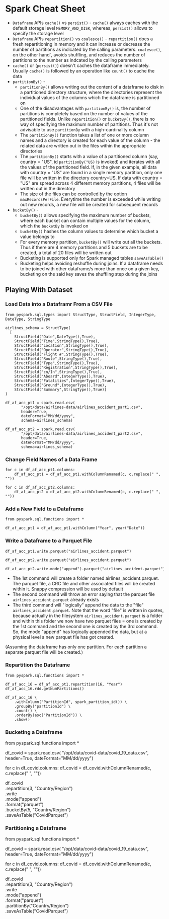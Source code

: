 # Spark Cheat Sheet

* `Dataframe` APIs `cache()` vs `persist()` - `cache()` always caches with the default storage level `MEMORY_AND_DISK`, whereas, `persist()` allows to specify the storage level 
* `Dataframe` APIs `repartition()` vs `coalesce()` - `repartition()` does a fresh repartitioning in memory and it can increase or decrease the number of partitions as indicated by the calling parameters. `coalesce()`, on the other hand`, avoids shuffling, and reduces the number of partitions to the number as indcated by the calling parameters
* `cache()` or (`persist()`) doesn't caches the dataframe immediately. Usually `cache()` is followed by an operation like `count()` to cache the data
* `partitionBy()` - 
  * `partitionBy()` allows writing out the content of a dataframe to disk in a partitioned directory structure, where the directories represent the individual values of the columns which the dataframe is partitioned on
  * One of the disadvantages with `partitionBy()` is, the number of partitions is completely based on the number of values of the partitioned fields. Unlike `repartition()` or `bucketBy()`, there is no way of specifying the maximum number of partitions. Thus it's not advisable to use `partitionBy` with a high-cardinality column
  * The `partitionBy()` function takes a list of one or more column names and a directory is created for each value of the column - the related data are written out in the files within the appropriate directories
  * The `partitionBy()` starts with a value of a partitioned column (say, country = "US", id `partitionBy("US)` is invoked) and iterates with all the values of the partitioned field. If, in the given example, all data with country = "US" are found in a single memory partition, only one file will be written in the directory country=US. If data with country = "US" are spread across 4 different memory partitions, 4 files will be written out in the directory
  * The size of the files can be controlled by the option `maxRecordsPerFile`. Everytime the number is exceeded while writing out new records, a new file will be created for subsequent records
* `bucketBy()` - 
  * `bucketBy()` allows specifying the maximum number of buckets, where each bucket can contain multiple values for the column, which the `bucketBy` is invoked on
  * `bucketBy()` hashes the column values to determine which bucket a value belongs to
  * For every memory partition, `bucketBy()` will write out all the buckets. Thus if there are 4 memory partitions and 5 buckets are to be created, a total of 20 files will be written out
  * Bucketing is supported only for Spark managed tables `saveAsTable()`
  * Bucketing helps avoiding reshuffle during joins. If a dataframe needs to be joined with other dataframe/s more than once on a given key, bucketing on the said key saves the shuffling step during the joins

## Playing With Dataset

### Load Data into a Dataframr From a CSV File

```
from pyspark.sql.types import StructType, StructField, IntegerType, DateType, StringType

airlines_schema = StructType(
  [
    StructField("Date",DateType(),True),
    StructField("Time",StringType(),True),
    StructField("Location",StringType(),True),
    StructField("Operator",StringType(),True),
    StructField("Flight #",StringType(),True),
    StructField("Route",StringType(),True),
    StructField("Type",StringType(),True),
    StructField("Registration",StringType(),True),
    StructField("cn/In",StringType(),True),
    StructField("Aboard",IntegerType(),True),
    StructField("Fatalities",IntegerType(),True),
    StructField("Ground",IntegerType(),True),
    StructField("Summary",StringType(),True)]
)

df_af_acc_pt1 = spark.read.csv(
       "/opt/data/airlines-data/airlines_accident_part1.csv",
       header=True,
       dateFormat="MM/dd/yyyy",
       schema=airlines_schema)

df_af_acc_pt2 = spark.read.csv(
       "/opt/data/airlines-data/airlines_accident_part2.csv",
       header=True,
       dateFormat="MM/dd/yyyy",
       schema=airlines_schema)

```

### Change Field Names of a Data Frame

```
for c in df_af_acc_pt1.columns:
    df_af_acc_pt1 = df_af_acc_pt1.withColumnRenamed(c, c.replace(" ", ""))

for c in df_af_acc_pt2.columns:
    df_af_acc_pt2 = df_af_acc_pt2.withColumnRenamed(c, c.replace(" ", ""))
```

### Add a New Field to a Dataframe

```
from pyspark.sql.functions import *

df_af_acc_pt1 = df_af_acc_pt1.withColumn("Year", year("Date"))
```

### Write a Dataframe to a Parquet File

```
df_af_acc_pt1.write.parquet("airlines_accident.parquet")

df_af_acc_pt2.write.parquet("airlines_accident.parquet")

df_af_acc_pt2.write.mode("append").parquet("airlines_accident.parquet")
```

* The 1st command will create a folder named airlines_accident.parquet. The parquet file, a CRC file and other associated files will be created within it. Snappy compression will be used by default
* The second command will throw an error saying that the parquet file `airlines_accident.parquet` already exists
* The third command will "logically" append the data to the "file" `airlines_accident.parquet`. Note that the word "file" is written in quotes, because actually in the filesystem `airlines_accident.parquet` is a folder and within this folder we now have two parquet files = one is created by the 1st command and the second one is created by the 3rd command. So, the mode "append" has logically appended the data, but at a physical level a new parquet file has got created.

(Assuming the dataframe has only one partition. For each partition a separate parquet file will be created.)

### Repartition the Dataframe

```
from pyspark.sql.functions import *

df_af_acc_16 = df_af_acc_pt1.repartition(16, "Year")
df_af_acc_16.rdd.getNumPartitions()

df_af_acc_16 \
    .withColumn("PartitionId", spark_partition_id()) \
    .groupBy("partitionId") \
    .count() \
    .orderBy(asc("PartitionId")) \
    .show()
```

### Bucketing a Dataframe

from pyspark.sql.functions import *

df_covid = spark.read.csv(
       "/opt/data/covid-data/covid_19_data.csv",
       header=True,
       dateFormat="MM/dd/yyyy")

for c in df_covid.columns:
    df_covid = df_covid.withColumnRenamed(c, c.replace(" ", ""))

df_covid \
    .repartition(3, "Country/Region") \
    .write \
    .mode("append") \
    .format("parquet") \
    .bucketBy(5, "Country/Region") \
    .saveAsTable("CovidParquet")

### Partitioning a Dataframe

from pyspark.sql.functions import *

df_covid = spark.read.csv(
       "/opt/data/covid-data/covid_19_data.csv",
       header=True,
       dateFormat="MM/dd/yyyy")

for c in df_covid.columns:
    df_covid = df_covid.withColumnRenamed(c, c.replace(" ", ""))

df_covid \
    .repartition(3, "Country/Region") \
    .write \
    .mode("append") \
    .format("parquet") \
    .partitionBy("Country/Region") \
    .saveAsTable("CovidParquet")